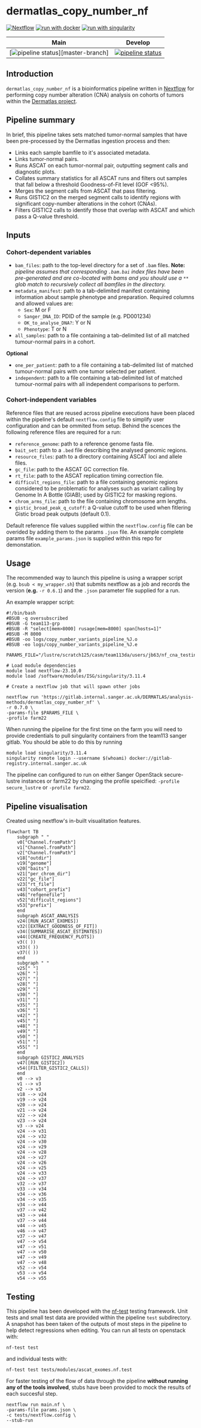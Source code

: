# dermatlas_copy_number_nf

[![Nextflow](https://img.shields.io/badge/nextflow%20DSL2-%E2%89%A522.04.5-23aa62.svg?labelColor=000000)](https://www.nextflow.io/)
[![run with docker](https://img.shields.io/badge/run%20with-docker-0db7ed?labelColor=000000&logo=docker)](https://www.docker.com/)
[![run with singularity](https://img.shields.io/badge/run%20with-singularity-1d355c.svg?labelColor=000000)](https://sylabs.io/docs/)

|                         Main                         |                         Develop                          |
| :----------------------------------------------------: | :------------------------------------------------------: |
| [![pipeline status][master-pipe-badge]][master-branch] | [![pipeline status][develop-pipe-badge]][develop-branch] |

[master-pipe-badge]: https://gitlab.internal.sanger.ac.uk/DERMATLAS/analysis-methods/dermatlas_copy_number_nf/badges/main/pipeline.svg
[main-branch]: https://gitlab.internal.sanger.ac.uk/DERMATLAS/analysis-methods/dermatlas_copy_number_nf/-/commits/main
[develop-pipe-badge]: https://gitlab.internal.sanger.ac.uk/DERMATLAS/analysis-methods/dermatlas_copy_number_nf/badges/develop/pipeline.svg
[develop-branch]: https://gitlab.internal.sanger.ac.uk/DERMATLAS/fur/fur_hotspot_mutations](https://gitlab.internal.sanger.ac.uk/DERMATLAS/analysis-methods/dermatlas_copy_number_nf)/-/commits/develop

## Introduction

`dermatlas_copy_number_nf` is a bioinformatics pipeline written in [Nextflow](http://www.nextflow.io) for performing copy number alteration (CNA) analysis on cohorts of tumors within the [Dermatlas project](https://www.dermatlasproject.org). 

## Pipeline summary

In brief, this pipeline takes sets matched tumor-normal samples that have been pre-processed by the Dermatlas ingestion process and then:
- Links each sample bamfile to it's associated metadata.
- Links tumor-normal pairs.
- Runs ASCAT on each tumor-normal pair, outputting segment calls and diagnostic plots. 
- Collates summary statistics for all ASCAT runs and filters out samples that fall below a threshold Goodness-of-Fit level (GOF <95%).
- Merges the segment calls from ASCAT that pass filtering.
- Runs GISTIC2 on the merged segment calls to identify regions with significant copy-number alterations in the cohort (CNAs).
- Filters GISTIC2 calls to identify those that overlap with ASCAT and which pass a Q-value threshold.

## Inputs 

### Cohort-dependent variables
- `bam_files`: path to the top-level directory for a set of `.bam` files. **Note:** *pipeline assumes that corresponding `.bam.bai` index files have been pre-generated and are co-located with bams and you should use a `**` glob match to recursively collect all bamfiles in the directory.*
- `metadata_manifest`: path to a tab-delimited manifest containing information about sample phenotype and preparation. Required columns and allowed values are: 
    - `Sex`: M or F
    - `Sanger_DNA_ID`: PDID of the sample (e.g. PD001234)
    - `OK_to_analyse_DNA?`: Y or N 
    - `Phenotype`: T or N
- `all_samples`: path to a file containing a tab-delimited list of all matched tumour-normal pairs in a cohort.

**Optional** 
- `one_per_patient`: path to a file containing a tab-delimited list of matched tumour-normal pairs with one tumor selected per patient.
- `independent`: path to a file containing a tab-delimited list of matched tumour-normal pairs with all independent comparisons to perform.

### Cohort-independent variables
Reference files that are reused across pipeline executions have been placed within the pipeline's default `nextflow.config` file to simplify user configuration and can be ommited from setup. Behind the scences the following reference files are required for a run: 
- `reference_genome`: path to a reference genome fasta file.
- `bait_set`: path to a `.bed` file describing the analysed genomic regions.
- `resource_files`: path to a directory containing ASCAT loci and allele files.
- `gc_file`: path to the ASCAT GC correction file.
- `rt_file`: path to the ASCAT replication timing correction file.
- `difficult_regions_file`: path to a file containing genomic regions considered to be problematic for analyses such as variant calling by Genome In A Bottle (GIAB); used by GISTIC2 for masking regions.
- `chrom_arms_file`: path to the file containing chromosome arm lengths.
- `gistic_broad_peak_q_cutoff`: a Q-value cutoff to be used when fitlering Gistic broad peak outputs (default 0.1).

Default reference file values supplied within the `nextflow.config` file can be overided by adding them to the params `.json` file. An example complete params file `example_params.json` is supplied within this repo for demonstation.

## Usage 

The recommended way to launch this pipeline is using a wrapper script (e.g. `bsub < my_wrapper.sh`) that submits nextflow as a job and records the version (**e.g.** `-r 0.6.1`)  and the `.json` parameter file supplied for a run.

An example wrapper script:
```
#!/bin/bash
#BSUB -q oversubscribed
#BSUB -G team113-grp
#BSUB -R "select[mem>8000] rusage[mem=8000] span[hosts=1]"
#BSUB -M 8000
#BSUB -oo logs/copy_number_variants_pipeline_%J.o
#BSUB -eo logs/copy_number_variants_pipeline_%J.e

PARAMS_FILE="/lustre/scratch125/casm/team113da/users/jb63/nf_cna_testing/params.json"

# Load module dependencies
module load nextflow-23.10.0
module load /software/modules/ISG/singularity/3.11.4

# Create a nextflow job that will spawn other jobs

nextflow run 'https://gitlab.internal.sanger.ac.uk/DERMATLAS/analysis-methods/dermatlas_copy_number_nf' \
-r 0.7.0 \
-params-file $PARAMS_FILE \
-profile farm22 
```

When running the pipeline for the first time on the farm you will need to provide credentials to pull singularity containers from the team113 sanger gitlab. You should be able to do this by running
```
module load singularity/3.11.4 
singularity remote login --username $(whoami) docker://gitlab-registry.internal.sanger.ac.uk
```

The pipeline can configured to run on either Sanger OpenStack secure-lustre instances or farm22 by changing the profile speicified:
`-profile secure_lustre` or `-profile farm22`. 

## Pipeline visualisation 
Created using nextflow's in-built visualitation features.

```mermaid
flowchart TB
    subgraph " "
    v0["Channel.fromPath"]
    v1["Channel.fromPath"]
    v2["Channel.fromPath"]
    v18["outdir"]
    v19["genome"]
    v20["baits"]
    v21["per_chrom_dir"]
    v22["gc_file"]
    v23["rt_file"]
    v43["cohort_prefix"]
    v46["refgenefile"]
    v52["difficult_regions"]
    v53["prefix"]
    end
    subgraph ASCAT_ANALYSIS
    v24([RUN_ASCAT_EXOMES])
    v32([EXTRACT_GOODNESS_OF_FIT])
    v34([SUMMARISE_ASCAT_ESTIMATES])
    v44([CREATE_FREQUENCY_PLOTS])
    v3(( ))
    v33(( ))
    v37(( ))
    end
    subgraph " "
    v25[" "]
    v26[" "]
    v27[" "]
    v28[" "]
    v29[" "]
    v30[" "]
    v31[" "]
    v35[" "]
    v36[" "]
    v42[" "]
    v45[" "]
    v48[" "]
    v49[" "]
    v50[" "]
    v51[" "]
    v55[" "]
    end
    subgraph GISTIC2_ANALYSIS
    v47([RUN_GISTIC2])
    v54([FILTER_GISTIC2_CALLS])
    end
    v0 --> v3
    v1 --> v3
    v2 --> v3
    v18 --> v24
    v19 --> v24
    v20 --> v24
    v21 --> v24
    v22 --> v24
    v23 --> v24
    v3 --> v24
    v24 --> v31
    v24 --> v32
    v24 --> v30
    v24 --> v29
    v24 --> v28
    v24 --> v27
    v24 --> v26
    v24 --> v25
    v24 --> v33
    v24 --> v37
    v32 --> v37
    v33 --> v34
    v34 --> v36
    v34 --> v35
    v34 --> v44
    v37 --> v42
    v43 --> v44
    v37 --> v44
    v44 --> v45
    v46 --> v47
    v37 --> v47
    v47 --> v54
    v47 --> v51
    v47 --> v50
    v47 --> v49
    v47 --> v48
    v52 --> v54
    v53 --> v54
    v54 --> v55
```

## Testing

This pipeline has been developed with the [nf-test](http://nf-test.com) testing framework. Unit tests and small test data are provided within the pipeline `test` subdirectory. A snapshot has been taken of the outputs of most steps in the pipeline to help detect regressions when editing. You can run all tests on openstack with:

```
nf-test test 
```
and individual tests with:
```
nf-test test tests/modules/ascat_exomes.nf.test
```

For faster testing of the flow of data through the pipeline **without running any of the tools involved**, stubs have been provided to mock the results of each succesful step.
```
nextflow run main.nf \
-params-file params.json \
-c tests/nextflow.config \
--stub-run
```


